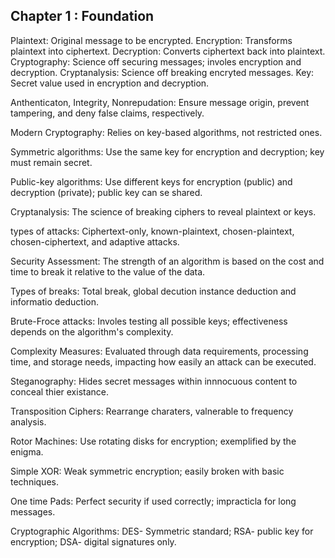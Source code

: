 ## Chapter 1 : Foundation

Plaintext: Original message to be encrypted.
Encryption: Transforms plaintext into ciphertext.
Decryption: Converts ciphertext back into plaintext.
Cryptography: Science off securing messages; involes encryption and decryption. 
Cryptanalysis: Science off breaking encryted messages.
Key: Secret value used in encryption and decryption. 

Anthenticaton, Integrity, Nonrepudation: Ensure message origin, prevent tampering, and deny false claims, respectively. 

Modern Cryptography: Relies on key-based algorithms, not restricted ones. 

Symmetric algorithms: Use the same key for encryption and decryption; key must remain secret. 

Public-key algorithms: Use different keys for encryption (public) and decryption (private); public key can se shared. 

Cryptanalysis: The science of breaking ciphers to reveal plaintext or keys. 

types of attacks: Ciphertext-only, known-plaintext, chosen-plaintext, chosen-ciphertext, and adaptive attacks. 

Security Assessment: The strength of an algorithm is based on the cost and time to break it relative to the value of the data. 

Types of breaks: Total break, global decution instance deduction and informatio deduction. 

Brute-Froce attacks: Involes testing all possible keys; effectiveness depends on the algorithm's complexity.

Complexity Measures: Evaluated through data requirements, processing time, and storage needs, impacting how easily an attack can be executed. 

Steganography: Hides secret messages within innnocuous content to conceal thier existance. 

Transposition Ciphers: Rearrange charaters, valnerable to frequency analysis.

Rotor Machines: Use rotating disks for encryption; exemplified by the enigma.

Simple XOR: Weak symmetric encryption; easily broken with basic techniques. 

One time Pads: Perfect security if used correctly; impracticla for long messages.

Cryptographic Algorithms: DES- Symmetric standard; RSA- public key for encryption; DSA- digital signatures only. 
